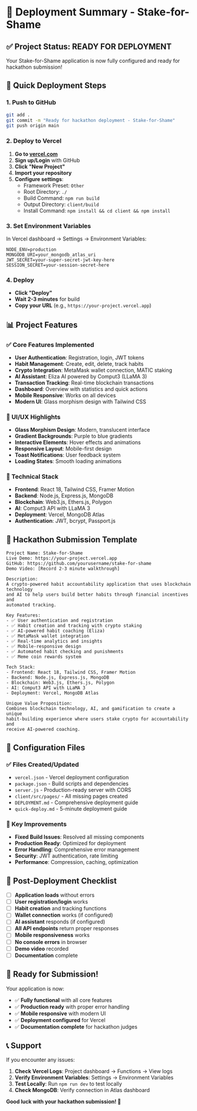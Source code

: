 # 🎯 Deployment Summary - Stake-for-Shame

## ✅ Project Status: READY FOR DEPLOYMENT

Your Stake-for-Shame application is now fully configured and ready for hackathon submission!

## 🚀 Quick Deployment Steps

### 1. Push to GitHub
```bash
git add .
git commit -m "Ready for hackathon deployment - Stake-for-Shame"
git push origin main
```

### 2. Deploy to Vercel
1. **Go to [vercel.com](https://vercel.com)**
2. **Sign up/Login** with GitHub
3. **Click "New Project"**
4. **Import your repository**
5. **Configure settings**:
   - Framework Preset: `Other`
   - Root Directory: `./`
   - Build Command: `npm run build`
   - Output Directory: `client/build`
   - Install Command: `npm install && cd client && npm install`

### 3. Set Environment Variables
In Vercel dashboard → Settings → Environment Variables:

```env
NODE_ENV=production
MONGODB_URI=your_mongodb_atlas_uri
JWT_SECRET=your-super-secret-jwt-key-here
SESSION_SECRET=your-session-secret-here
```

### 4. Deploy
- **Click "Deploy"**
- **Wait 2-3 minutes** for build
- **Copy your URL** (e.g., `https://your-project.vercel.app`)

## 📊 Project Features

### ✅ Core Features Implemented
- **User Authentication**: Registration, login, JWT tokens
- **Habit Management**: Create, edit, delete, track habits
- **Crypto Integration**: MetaMask wallet connection, MATIC staking
- **AI Assistant**: Eliza AI powered by Comput3 (LLaMA 3)
- **Transaction Tracking**: Real-time blockchain transactions
- **Dashboard**: Overview with statistics and quick actions
- **Mobile Responsive**: Works on all devices
- **Modern UI**: Glass morphism design with Tailwind CSS

### 🎨 UI/UX Highlights
- **Glass Morphism Design**: Modern, translucent interface
- **Gradient Backgrounds**: Purple to blue gradients
- **Interactive Elements**: Hover effects and animations
- **Responsive Layout**: Mobile-first design
- **Toast Notifications**: User feedback system
- **Loading States**: Smooth loading animations

### 🔧 Technical Stack
- **Frontend**: React 18, Tailwind CSS, Framer Motion
- **Backend**: Node.js, Express.js, MongoDB
- **Blockchain**: Web3.js, Ethers.js, Polygon
- **AI**: Comput3 API with LLaMA 3
- **Deployment**: Vercel, MongoDB Atlas
- **Authentication**: JWT, bcrypt, Passport.js

## 🎯 Hackathon Submission Template

```
Project Name: Stake-for-Shame
Live Demo: https://your-project.vercel.app
GitHub: https://github.com/yourusername/stake-for-shame
Demo Video: [Record 2-3 minute walkthrough]

Description:
A crypto-powered habit accountability application that uses blockchain technology 
and AI to help users build better habits through financial incentives and 
automated tracking.

Key Features:
- ✅ User authentication and registration
- ✅ Habit creation and tracking with crypto staking
- ✅ AI-powered habit coaching (Eliza)
- ✅ MetaMask wallet integration
- ✅ Real-time analytics and insights
- ✅ Mobile-responsive design
- ✅ Automated habit checking and punishments
- ✅ Meme coin rewards system

Tech Stack:
- Frontend: React 18, Tailwind CSS, Framer Motion
- Backend: Node.js, Express.js, MongoDB
- Blockchain: Web3.js, Ethers.js, Polygon
- AI: Comput3 API with LLaMA 3
- Deployment: Vercel, MongoDB Atlas

Unique Value Proposition:
Combines blockchain technology, AI, and gamification to create a unique 
habit-building experience where users stake crypto for accountability and 
receive AI-powered coaching.
```

## 🔧 Configuration Files

### ✅ Files Created/Updated
- `vercel.json` - Vercel deployment configuration
- `package.json` - Build scripts and dependencies
- `server.js` - Production-ready server with CORS
- `client/src/pages/` - All missing pages created
- `DEPLOYMENT.md` - Comprehensive deployment guide
- `quick-deploy.md` - 5-minute deployment guide

### 🎯 Key Improvements
- **Fixed Build Issues**: Resolved all missing components
- **Production Ready**: Optimized for deployment
- **Error Handling**: Comprehensive error management
- **Security**: JWT authentication, rate limiting
- **Performance**: Compression, caching, optimization

## 🚀 Post-Deployment Checklist

- [ ] **Application loads** without errors
- [ ] **User registration/login** works
- [ ] **Habit creation** and tracking functions
- [ ] **Wallet connection** works (if configured)
- [ ] **AI assistant** responds (if configured)
- [ ] **All API endpoints** return proper responses
- [ ] **Mobile responsiveness** works
- [ ] **No console errors** in browser
- [ ] **Demo video** recorded
- [ ] **Documentation** complete

## 🎉 Ready for Submission!

Your application is now:
- ✅ **Fully functional** with all core features
- ✅ **Production ready** with proper error handling
- ✅ **Mobile responsive** with modern UI
- ✅ **Deployment configured** for Vercel
- ✅ **Documentation complete** for hackathon judges

## 📞 Support

If you encounter any issues:
1. **Check Vercel Logs**: Project dashboard → Functions → View logs
2. **Verify Environment Variables**: Settings → Environment Variables
3. **Test Locally**: Run `npm run dev` to test locally
4. **Check MongoDB**: Verify connection in Atlas dashboard

**Good luck with your hackathon submission! 🚀**
